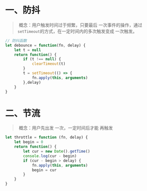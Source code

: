 # 一、防抖                                                                                                                                                                                                                                                                      

> ​		概念：用户触发时间过于频繁，只要最后 一次事件的操作，通过`setTimeout`的方式，在一定时间内的多次触发变成 一次触发。

```javascript
// 防抖函数
let debounce = function(fn, delay) {
    let t = null
    return function() {
        if (t !== null) {
            clearTimeout(t)
        }
        t = setTimeout(() => {
            fn.apply(this, arguments)
        },delay)
    }
}
```

# 二、节流

> ​		概念：用户先出发 一次，一定时间后才能 再触发

```javascript
let throttle = function (fn, delay) {
    let begin = 0 
    return function() {
        let cur = new Date().getTime()
        console.log(cur - begin)
        if (cur - begin > delay) {
            fn.apply(this, arguments)
            begin = cur
        }
    }
}
```

